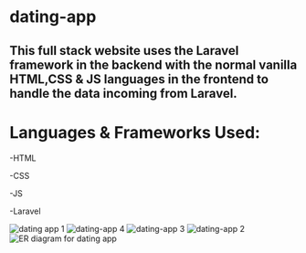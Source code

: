 # dating-app

## This full stack website uses the Laravel framework in the backend with the normal vanilla HTML,CSS & JS languages in the frontend to handle the data incoming from Laravel.

# Languages & Frameworks Used:

-HTML

-CSS

-JS

-Laravel


![dating app 1](https://user-images.githubusercontent.com/119868099/226747444-66272ecd-da2f-4ffb-8bf9-6644b46144a1.PNG)
![dating-app 4](https://user-images.githubusercontent.com/119868099/226747466-086de1a7-930d-4bc4-8268-3588f87b6e89.PNG)
![dating-app 3](https://user-images.githubusercontent.com/119868099/226747461-dffd0864-eda2-4f66-a5d6-b6d0050cce59.PNG)
![dating-app 2](https://user-images.githubusercontent.com/119868099/226748327-5827d5f1-d4c3-4245-a139-4521eb574d65.PNG)
![ER diagram for dating app](https://user-images.githubusercontent.com/119868099/226748503-339d83d4-2030-44c8-a650-3c5862dc6072.PNG)
